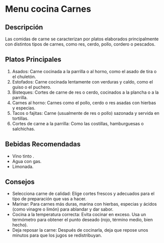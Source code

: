 # Menu cocina Carnes

## Descripción
Las comidas de carne se caracterizan por platos elaborados principalmente con distintos tipos de carnes, como res, cerdo, pollo, cordero o pescados. 
​
## Platos Principales
1. Asados: Carne cocinada a la parrilla o al horno, como el asado de tira o el chuletón.
2. Estofados: Carne cocinada lentamente con verduras y caldo, como el guiso o el puchero.
3. Bisteques: Cortes de carne de res o cerdo, cocinados a la plancha o a la parrilla.
4. Carnes al horno: Carnes como el pollo, cerdo o res asadas con hierbas y especias.
5. Tacos o fajitas: Carne (usualmente de res o pollo) sazonada y servida en tortillas.
6. Cortes de carne a la parrilla: Como las costillas, hamburguesas o salchichas.

## Bebidas Recomendadas
- Vino tinto .
- Agua con gas.
- Limonada.

## Consejos
- Selecciona carne de calidad: Elige cortes frescos y adecuados para el tipo de preparación que vas a hacer.
- Marinar: Para carnes más duras, marina con hierbas, especias y ácidos (como vinagre o limón) para ablandar y dar sabor.
- Cocina a la temperatura correcta: Evita cocinar en exceso. Usa un termómetro para obtener el punto deseado (rojo, término medio, bien hecho).
- Deja reposar la carne: Después de cocinarla, deja que repose unos minutos para que los jugos se redistribuyan.
